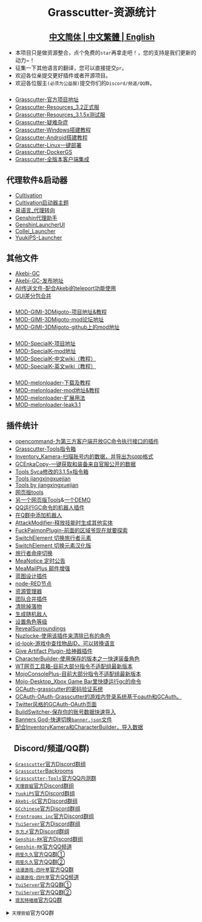 <h1 align="center">Grasscutter-资源统计</h1>
<h2 align="center">
<a href="https://github.com/Yuer-QAQ/Grasscutter-Plugin/blob/main/README.md">中文简体
| 
<a href="https://github.com/Yuer-QAQ/Grasscutter-Plugin/blob/main/README_zh-TW.md">中文繁體
| 
<a href="https://github.com/Yuer-QAQ/Grasscutter-Plugin/blob/main/README_en-US.md">English
</a>
</h2>

* 本项目只是做资源整合，点个免费的`star`再拿走吧！，您的支持是我们更新的动力~！
* 征集一下其他语言的翻译，您可以直接提交`pr`。
* 欢迎各位亲提交更好插件或者开源项目。
* 欢迎各位服主`(必须为公益服)`提交你们的`Discord/频道/QQ群`。

###
* [Grasscutter-官方项目地址](https://github.com/Grasscutters/Grasscutter)
* [Grasscutter-Resources_3.2正式服](https://github.com/tamilpp25/Grasscutter_Resources)
* [Grasscutter-Resources_3.1.5x测试服](https://github.com/snoobi-seggs/nahida_seggs)
* [Grasscutter-疑难杂症](https://github.com/Yuer-QAQ/Grasscutter-error)
* [Grasscutter-Windows搭建教程](https://www.rainkavik.com/archives/254/)
* [Grasscutter-Android搭建教程](https://github.com/ElaXan/GCAndroid)
* [Grasscutter-Linux一键部署](https://github.com/cool-chill/GC-onekey)
* [Grasscutter-DockerGS](https://github.com/akbaryahya/DockerGS)
* [Grasscutter-全版本客户端集成](https://github.com/kyou-nase/GI-Download-Library)


## 代理软件&启动器
* [Cultivation](https://github.com/Grasscutters/Cultivation/blob/main/README_zh-CN.md)
* [Cultivation启动器主题](https://github.com/Yuer-QAQ/Grasscutter-Plugin/blob/main/document/Cultivation-file/Custom%20skins_zh-CN.md)
* [易语言_代理转向](https://cloud.rainkavik.com/s/gKBcV)
* [Genshin代理助手](https://github.com/liujiaqi7998/genshinclienthelper)
* [GenshinLauncherUI](https://github.com/gc-toolkit/GenshinLauncher)
* [Collei_Launcher](https://github.com/Bambi5/Collei_Launcher)
* [YuukiPS-Launcher](https://github.com/akbaryahya/YuukiPS-Launcher)

## 其他文件
* [Akebi-GC](https://github.com/Akebi-Group/Akebi-GC/blob/master/README_zh-Hans.md)
* [Akebi-GC-发布地址](https://github.com/Taiga74164/Akebi-GC/releases)
* [All传送文件-配合Akebi的teleport功能使用](https://github.com/Lost-Season/Genshin_Impact_Teleport)
* [GUI差分包合并](https://github.com/RainKavik-Group/genshin-hdiff-patch-gui)

###
* [MOD-GIMI-3DMigoto-项目地址&教程](https://github.com/SilentNightSound/GI-Model-Importer)
* [MOD-GIMI-3DMigoto-mod论坛地址](https://gamebanana.com/mods/games/8552)
* [MOD-GIMI-3DMigoto-github上的mod地址](https://github.com/SilentNightSound/GI-Model-Importer-Assets)
###
* [MOD-SpecialK-项目地址](https://github.com/SpecialKO/SpecialK)
* [MOD-SpecialK-mod地址](https://github.com/zeroruka/GI-SKMods)
* [MOD-SpecialK-中文wiki（教程）](https://github.com/zeroruka/GI-SKMods-wiki/wiki)
* [MOD-SpecialK-英文wiki（教程）](https://github.com/zeroruka/GI-SKMods/wiki)
###
* [MOD-melonloader-下载及教程](https://github.com/Lost-Season/ChecksumBypass)
* [MOD-melonloader-mod地址&教程](https://github.com/zeroruka/GI-Assets/tree/main/Mods/Scripts)
* [MOD-melonloader-扩展用法](https://github.com/Lost-Season/ChecksumBypass/tree/main/扩展/)
* [MOD-melonloader-leak3.1](https://github.com/Taiga74164/ChecksumBypass-GenshinImpact)

## 插件统计
* [opencommand-为第三方客户端开放GC命令执行接口的插件](https://github.com/jie65535/gc-opencommand-plugin)
* [Grasscutter-Tools指令箱](https://github.com/jie65535/GrasscutterCommandGenerator)
* [Inventory_Kamera-扫描账号内的数据，并导出为`GOOD`格式](https://github.com/Andrewthe13th/Inventory_Kamera)
* [GCEnkaCopy-一键获取和装备来自官服公开的数据](https://github.com/exzork/GCEnkaCopy)
* [Tools Syca修改的3.1.5x指令箱](https://github.com/TeyvatL/GrasscutterTool-3.1.5)
* [Tools jiangxingxuejian](https://github.com/jianxingxuejian/grasscutter-plugin)
* [Tools by jiangxingxuejian](https://github.com/jianxingxuejian/grasscutter-tools)
* [网页版tools](https://null-grasscutter-tools.vercel.app/)
* [另一个网页版Tools](https://github.com/Dituon/grasscutter-command-helper)&[一个DEMO](https://cmd.d2n.moe/new/)
* [QQ运行GC命令的机器人插件](https://github.com/jie65535/JGrasscutterCommand)
* [在Q群中添加机器人](https://github.com/mamoe/mirai-console)
* [AttackModifier-释放技能时生成其他实体](https://github.com/NotThorny/AttackModifier)
* [FuckPaimonPlugin-前面的区域爷现在就要探索](https://github.com/snoobi-seggs/FuckPaimonPlugin)
* [SwitchElement 切换旅行者元素](https://github.com/Penelopeep/SwitchElementTraveller)
* [SwitchElement 切换元素汉化版](https://github.com/RainKavik-Group/SwitchElementTraveller)
* [旅行者命座切换](https://github.com/Penelopeep/ToggleConstellation)
* [MeaNotice 定时公告](https://github.com/Coooookies/Grasscutter-MeaNotice)
* [MeaMailPlus 邮件增强](https://github.com/Zhaokugua/Grasscutter-MeaMailPlus/releases/tag/v1.0.3-fix2)
* [蓝图设计插件](https://github.com/liujiaqi7998/EasyGrasscutters)
* [node-RED节点](https://github.com/liujiaqi7998/node-red-easy-grasscutters)
* [资源管理器](https://github.com/gc-toolkit/gc-cli)
* [团队合并插件](https://github.com/Penelopeep/TeamMerge)
* [清除掉落物](https://github.com/hamusuke0323/DroppedItemsKiller)
* [生成随机敌人](https://github.com/NotThorny/MobWave)
* [设置角色等级](https://github.com/NotThorny/setLevel)
* [RevealSurroundings](https://github.com/snoobi-seggs/RevealSurroundingsPllllugin)
* [Nuzlocke-使用该插件来清除已有的角色](https://github.com/Penelopeep/Nuzlocke)
* [id-look-游戏中查找物品ID，可以转换语言](https://github.com/ffauzan/id-look)
* [Give Artifact Plugin-给神器插件](https://github.com/snoobi-seggs/GiveArtifactPlugin)
* [CharacterBuilder-使用保存的版本之一快速装备角色](https://github.com/Penelopeep/CharacterBuilder)
* [WT网页工具箱-目前大部分指令不适配组最新版本](https://github.com/liujiaqi7998/GrasscuttersWebDashboard)
* [MojoConsolePlus-目前大部分指令不适配组最新版本](https://github.com/gc-mojoconsole/gc-mojoconsole-backend)
* [Mojo-Desktop_Xbox Game Bar里快捷运行gc的命令](https://github.com/gc-toolkit/Mojo-Desktop)
* [GCAuth-grasscutter的密码验证系统](https://github.com/exzork/GCAuth)
* [GCAuth-OAuth-Grasscutter的游戏内登录系统基于oauth和GCAuth。](https://github.com/Xtao-Labs/GCAuth-OAuth)
* [Twitter风格的GCAuth-OAuth页面](https://github.com/gc-toolkit/GCAuth-OAuth-TwitterTheme)
* [BuildSwitcher-保存你的账号数据快速导入](https://github.com/NotThorny/BuildSwitcher)
* [Banners God-快速切换`banner.json`文件](https://github.com/Grasscutters/Grasscutter/pull/1905)
* [配合InventoryKamera和CharacterBuilder，导入数据](https://github.com/Penelopeep/GenshinImporter)

##     Discord/频道/QQ群)
* [`Grasscutter`官方Discord群组](https://discord.gg/grasscutter)
* [`Grasscutter`Backrooms](https://discord.gg/gcbackrooms)
* [`Grasscutter-Tools`官方QQ内测群](https://jq.qq.com/?_wv=1027&k=LpLvcFS1)
* [`天理尝蛆`官方Discord群组](https://discord.gg/RnRnYcEc7J)
* [`YuukiPS`官方Discord群组](https://discord.gg/tRYMG7Nm2D)
* [`Akebi-GC`官方Discord群组](https://discord.gg/akebi)
* [`GCchinese`官方Discord群组](https://discord.gg/AMkFHzwK6C)
* [`Frontrooms inc`官方Discord群组](https://discord.gg/AYtB7Q2er8)
* [`YuiServer`官方Discord群组](https://discord.gg/RjRrCPq53c)
* [`东方乄`官方Discord群组](https://discord.gg/dongfang)
* [`Genshin-RK`官方Discord群组](https://discord.gg/Nt54CACfrm)
* [`Genshin-RK`官方QQ频道](https://pd.qq.com/s/qhtfto)
* [`网笙久久`官方QQ群①](https://jq.qq.com/?_wv=1027&k=yLfGZtJE)
* [`网笙久久`官方QQ群②](https://jq.qq.com/?_wv=1027&k=FfGp3MvW)
* [`动漫游戏-四叶草`官方QQ群](https://jq.qq.com/?_wv=1027&k=xi3IBGKB)
* [`动漫游戏-四叶草`官方QQ频道](https://pd.qq.com/s/fm7yc0rko)
* [`YuiServer`官方QQ群①](https://jq.qq.com/?_wv=1027&k=fPtXawdw)
* [`YuiServer`官方QQ群②](https://jq.qq.com/?_wv=1027&k=9XT1QHgE)
* [`提瓦特喵塘`官方QQ群](https://jq.qq.com/?_wv=1027&k=WT6EQ8oj)
<details>
  <summary><code>天理尝蛆</code>官方QQ群</summary>
  <pre>
    <code>一群：794713715 二群：861560448</code>
    <code>三群：115891254 四群：923078823</code>
    <code>五群：763980140 六群：371135043</code>
    <code>七群：853729260 八群：715320773</code></pre>
</details>
